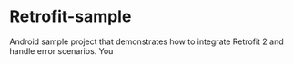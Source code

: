 # Retrofit-sample
Android sample project that demonstrates how to integrate Retrofit 2 and handle error scenarios. You
